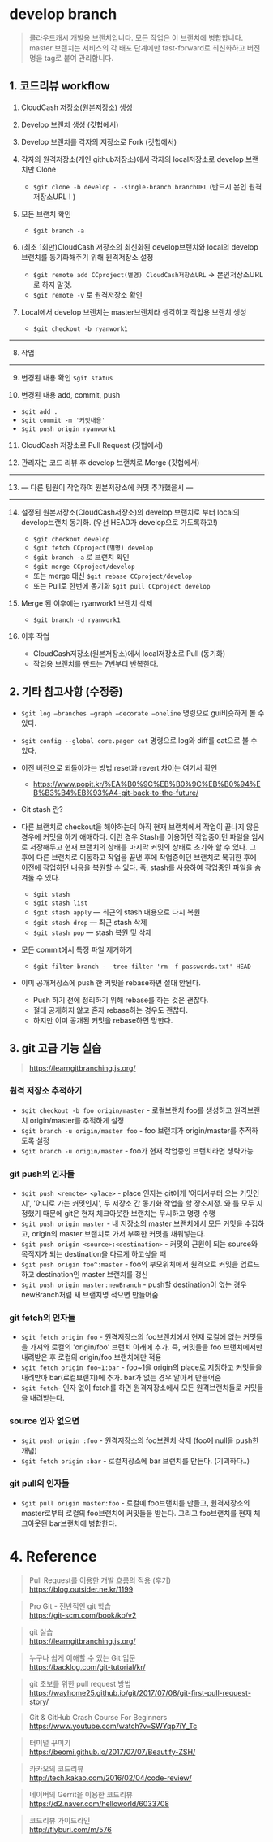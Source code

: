 # develop branch
>클라우드캐시 개발용 브랜치입니다. 모든 작업은 이 브랜치에 병합합니다.  
>master 브랜치는 서비스의 각 배포 단계에만 fast-forward로 최신화하고 버전명을 tag로 붙여 관리합니다.

## 1. 코드리뷰 workflow

1. CloudCash 저장소(원본저장소) 생성

2. Develop 브랜치 생성 (깃헙에서)

3. Develop 브랜치를 각자의 저장소로 Fork (깃헙에서)

4. 각자의 원격저장소(개인 github저장소)에서 각자의 local저장소로 develop 브랜치만 Clone
   - `$git clone -b develop - -single-branch branchURL` (반드시 본인 원격저장소URL ! )

5. 모든 브랜치 확인
   - `$git branch -a`

6. (최초 1회만)CloudCash 저장소의 최신화된 develop브랜치와 local의 develop브랜치를 동기화해주기 위해 원격저장소 설정
   - `$git remote add CCproject(별명) CloudCash저장소URL` -> 본인저장소URL로 하지 말것.
   - `$git remote -v` 로 원격저장소 확인

7. Local에서 develop 브랜치는 master브랜치라 생각하고 작업용 브랜치 생성
   - `$git checkout -b ryanwork1`

------------------------------------------------------------
8. 작업
------------------------------------------------------------

9. 변경된 내용 확인 `$git status`

10. 변경된 내용 add, commit, push
   - `$git add .`
   - `$git commit -m '커밋내용'`
   - `$git push origin ryanwork1`

11. CloudCash 저장소로 Pull Request (깃헙에서)

12. 관리자는 코드 리뷰 후 develop 브랜치로 Merge (깃헙에서)

------------------------------------------------------------
13. — 다른 팀원이 작업하여 원본저장소에 커밋 추가했을시 — 
------------------------------------------------------------

14. 설정된 원본저장소(CloudCash저장소)의 develop 브랜치로 부터 local의 develop브랜치 동기화. (우선 HEAD가 develop으로 가도록하고!)
    - `$git checkout develop`
    - `$git fetch CCproject(별명) develop`
    - `$git branch -a` 로 브랜치 확인
    - `$git merge CCproject/develop`
    - 또는 merge 대신 `$git rebase CCproject/develop`
    - 또는 Pull로 한번에 동기화 `$git pull CCproject develop`

15. Merge 된 이후에는 ryanwork1 브랜치 삭제
    - `$git branch -d ryanwork1`

16. 이후 작업
    - CloudCash저장소(원본저장소)에서 local저장소로 Pull (동기화)
    - 작업용 브랜치를 만드는 7번부터 반복한다.
  
    
      
        
          
          
## 2. 기타 참고사항 (수정중)

- `$git log —branches —graph —decorate —oneline` 명령으로 gui비슷하게 볼 수 있다.

- `$git config --global core.pager cat` 명령으로 log와 diff를 cat으로 볼 수 있다.

- 이전 버전으로 되돌아가는 방법 reset과 revert 차이는 여기서 확인
   - https://www.popit.kr/%EA%B0%9C%EB%B0%9C%EB%B0%94%EB%B3%B4%EB%93%A4-git-back-to-the-future/

- Git stash 란?
- 다른 브랜치로 checkout을 해야하는데 아직 현재 브랜치에서 작업이 끝나지 않은 경우에 커밋을 하기 애매하다. 이런 경우 Stash를 이용하면 작업중이던 파일을 임시로 저장해두고 현재 브랜치의 상태를 마지막 커밋의 상태로 초기화 할 수 있다. 그 후에 다른 브랜치로 이동하고 작업을 끝낸 후에 작업중이던 브랜치로 복귀한 후에 이전에 작업하던 내용을 복원할 수 있다. 즉, stash를 사용하여 작업중인 파일을 숨겨둘 수 있다.
   - `$git stash`
   - `$git stash list`
   - `$git stash apply` — 최근의 stash 내용으로 다시 복원
   - `$git stash drop` — 최근 stash 삭제
   - `$git stash pop` — stash 복원 및 삭제

- 모든 commit에서 특정 파일 제거하기
   - `$git filter-branch - -tree-filter 'rm -f passwords.txt' HEAD`

- 이미 공개저장소에 push 한 커밋을 rebase하면 절대 안된다.
   - Push 하기 전에 정리하기 위해 rebase를 하는 것은 괜찮다.
   - 절대 공개하지 않고 혼자 rebase하는 경우도 괜찮다.
   - 하지만 이미 공개된 커밋을 rebase하면 망한다.






## 3. git 고급 기능 실습  
>https://learngitbranching.js.org/

### 원격 저장소 추적하기  
- `$git checkout -b foo origin/master` - 로컬브랜치 foo를 생성하고 원격브랜치 origin/master를 추적하게 설정  
- `$git branch -u origin/master foo` - foo 브랜치가 origin/master를 추적하도록 설정  
- `$git branch -u origin/master` - foo가 현재 작업중인 브랜치라면 생략가능  

### git push의 인자들
- `$git push <remote> <place>` - place 인자는 git에게 '어디서부터 오는 커밋인지', '어디로 가는 커밋인지', 두 저장소 간 동기화 작업을 할 장소지정. <remote>와 <place>를 모두 지정했기 때문에 git은 현재 체크아웃한 브랜치는 무시하고 명령 수행  
- `$git push origin master` - 내 저장소의 master 브랜치에서 모든 커밋을 수집하고, origin의 master 브랜치로 가서 부족한 커밋을 채워넣는다.
- `$git push origin <source>:<destination>` - 커밋의 근원이 되는 source와 목적지가 되는 destination을 다르게 하고싶을 때
- `$git push origin foo^:master` - foo의 부모위치에서 원격으로 커밋을 업로드하고 destination인 master 브랜치를 갱신
- `$git push origin master:newBranch` - push할 destination이 없는 경우 newBranch처럼 새 브랜치명 적으면 만들어줌

### git fetch의 인자들
- `$git fetch origin foo` - 원격저장소의 foo브랜치에서 현재 로컬에 없는 커밋들을 가져와 로컬의 'origin/foo' 브랜치 아래에 추가. 즉, 커밋들을 foo 브랜치에서만 내려받은 후 로컬의 origin/foo 브랜치에만 적용
- `$git fetch origin foo~1:bar` - foo~1을 origin의 place로 지정하고 커밋들을 내려받아 bar(로컬브랜치)에 추가. bar가 없는 경우 알아서 만들어줌
- `$git fetch`- 인자 없이 fetch를 하면 원격저장소에서 모든 원격브랜치들로 커밋들을 내려받는다.

### source 인자 없으면
- `$git push origin :foo` - 원격저장소의 foo브랜치 삭제 (foo에 null을 push한 개념)
- `$git fetch origin :bar` - 로컬저장소에 bar 브랜치를 만든다. (기괴하다..)

### git pull의 인자들
- `$git pull origin master:foo` - 로컬에 foo브랜치를 만들고, 원격저장소의 master로부터 로컬의 foo브랜치에 커밋들을 받는다. 그리고 foo브랜치를 현재 체크아웃된 bar브랜치에 병합한다.



# 4. Reference

>Pull Request를 이용한 개발 흐름의 적용 (후기)  
https://blog.outsider.ne.kr/1199

>Pro Git - 전반적인 git 학습  
https://git-scm.com/book/ko/v2

>git 실습  
https://learngitbranching.js.org/

>누구나 쉽게 이해할 수 있는 Git 입문  
https://backlog.com/git-tutorial/kr/

>git 초보를 위한 pull request 방법  
https://wayhome25.github.io/git/2017/07/08/git-first-pull-request-story/

>Git & GitHub Crash Course For Beginners  
https://www.youtube.com/watch?v=SWYqp7iY_Tc

>터미널 꾸미기  
https://beomi.github.io/2017/07/07/Beautify-ZSH/

>카카오의 코드리뷰  
http://tech.kakao.com/2016/02/04/code-review/

>네이버의 Gerrit을 이용한 코드리뷰  
https://d2.naver.com/helloworld/6033708

>코드리뷰 가이드라인  
http://flyburi.com/m/576
